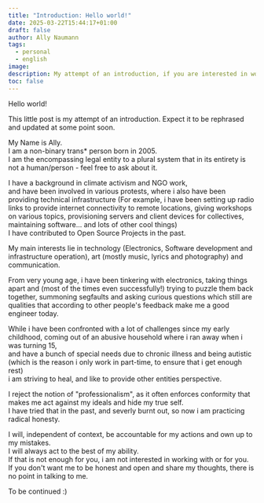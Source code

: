 ```yaml
---
title: "Introduction: Hello world!"
date: 2025-03-22T15:44:17+01:00
draft: false
author: Ally Naumann
tags:
  - personal
  - english
image:
description: My attempt of an introduction, if you are interested in working with me it's probably worth it to read that.
toc: false
---
```


Hello world!

This little post is my attempt of an introduction. Expect it to be rephrased and updated at some point soon.

My Name is Ally.  
I am a non-binary trans* person born in 2005.  
I am the encompassing legal entity to a plural system that in its entirety is not a human/person - feel free to ask about it.

I have a background in climate activism and NGO work,  
and have been involved in various protests, where i also have been providing technical infrastructure
(For example, i have been setting up radio links to provide internet connectivity to remote locations, giving workshops on various topics, provisioning servers and client devices for collectives, maintaining software... and lots of other cool things)  
I have contributed to Open Source Projects in the past.  

My main interests lie in technology (Electronics, Software development and infrastructure operation), art (mostly music, lyrics and photography) and communication.

From very young age, i have been tinkering with electronics, taking things apart and (most of the times even successfully!) trying to puzzle them back together, summoning segfaults and asking curious questions which still are qualities that according to other people's feedback make me a good engineer today. 

While i  have been confronted with a lot of challenges since my early childhood, coming out of an abusive household where i ran away when i was turning 15,  
and have a bunch of special needs due to chronic illness and being autistic (which is the reason i only work in part-time, to ensure that i get enough rest)  
i am striving to heal, and like to provide other entities perspective.

I reject the notion of "professionalism", as it often enforces conformity that makes me act against my ideals and hide my true self.  
I have tried that in the past, and severly burnt out, so now i am practicing radical honesty.

I will, independent of context, be accountable for my actions and own up to my mistakes.  
I will always act to the best of my ability.  
If that is not enough for you, i am not interested in working with or for you.  
If you don't want me to be honest and open and share my thoughts, there is no point in talking to me.

To be continued :)
